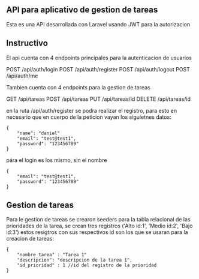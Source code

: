 ## API para aplicativo de gestion de tareas

Esta es una API desarrollada con Laravel usando JWT para la autorizacion

## Instructivo

El api cuenta con 4 endpoints principales para la autenticacion de usuarios

POST /api/auth/login
POST /api/auth/register
POST /api/auth/logout
POST /api/auth/me

Tambien cuenta con 4 endpoints para la gestion de tareas

GET /api/tareas
POST /api/tareas
PUT /api/tareas/id
DELETE /api/tareas/id

en la ruta /api/auth/register se podra realizar el registro, para esto en necesario que en cuerpo de la peticion vayan los siguietnes datos:

    {
        "name": "daniel"
        "email": "test@test1",
        "password": "123456789"
    }
 pára el login es los mismo, sin el nombre

    {
        "email": "test@test1",
        "password": "123456789"
    }

## Gestion de tareas

Para le gestion de tareas se crearon seeders para la tabla relacional de las prioridades de la tarea, se crean tres registros ('Alto id:1', 'Medio id:2', 'Bajo id:3')
estos resigtros con sus respectivos id son los que se usaran para la creacion de tareas:

    {
        "nombre_tarea" : "Tarea 1"
        "descripcion": "descripcion de la tarea 1",
        "id_prioridad" : 1 //id del registro de la prioridad
    }
